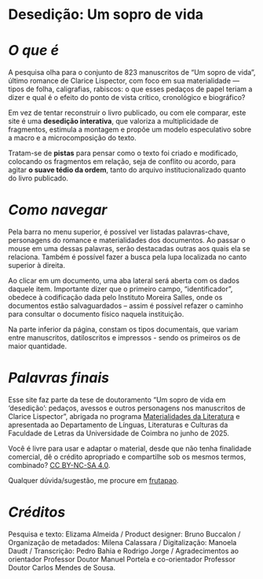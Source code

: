 # Desedição: Um sopro de vida

# **_O que é_**
A pesquisa olha para o conjunto de 823 manuscritos de “Um sopro de vida”, último romance de Clarice Lispector, com foco em sua materialidade — tipos de folha, caligrafias, rabiscos: o que esses pedaços de papel teriam a dizer e 
qual é o efeito do ponto de vista crítico, cronológico e biográfico?

Em vez de tentar reconstruir o livro publicado, ou com ele comparar, este site é uma **desedição interativa**, que valoriza a multiplicidade de fragmentos, estimula a montagem e propõe um modelo especulativo sobre a macro e a microcomposição do texto.

Tratam-se de **pistas** para pensar como o texto foi criado e modificado, 
colocando os fragmentos em relação, seja de conflito ou acordo, para agitar **o suave tédio da ordem**, 
tanto do arquivo institucionalizado quanto do livro publicado.

# _Como navegar_
Pela barra no menu superior, é possível ver listadas palavras-chave, 
personagens do romance e materialidades dos documentos. Ao passar o mouse em uma dessas palavras, 
serão destacadas outras aos quais ela se relaciona. 
Também é possível fazer a busca pela lupa localizada no canto superior à direita.

Ao clicar em um documento, uma aba lateral será aberta com os dados daquele item. 
Importante dizer que o primeiro campo, “identificador”, obedece à codificação 
dada pelo Instituto Moreira Salles, onde os documentos estão salvaguardados – 
assim é possível refazer o caminho para consultar o documento físico naquela instituição.

Na parte inferior da página, constam os tipos documentais, 
que variam entre manuscritos, datiloscritos e impressos - sendo os primeiros os de maior quantidade. 

# _Palavras finais_
Esse site faz parte da tese de doutoramento “Um sopro de vida em ‘desedição’: pedaços, avessos e 
outros personagens nos manuscritos de Clarice Lispector”, abrigada no 
programa [Materialidades da Literatura](url) e apresentada ao Departamento de 
Línguas, Literaturas e Culturas da Faculdade de Letras da Universidade de Coimbra no junho de 2025.

Você é livre para usar e adaptar o material, desde que não tenha finalidade comercial, 
dê o crédito apropriado e compartilhe sob os mesmos termos, combinado? [CC BY-NC-SA 4.0](https://creativecommons.org/licenses/by-nc-sa/4.0/).

Qualquer dúvida/sugestão, me procure em [frutapao](url).

# _Créditos_
Pesquisa e texto: Elizama Almeida / 
Product designer: Bruno Buccalon / 
Organização de metadados: Milena Calassara / 
Digitalização: Manoela Daudt / 
Transcrição: Pedro Bahia e Rodrigo Jorge /
Agradecimentos ao orientador Professor Doutor Manuel Portela e co-orientador Professor Doutor Carlos Mendes de Sousa.
